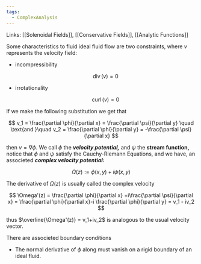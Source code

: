 ```yaml
---
tags:
  - ComplexAnalysis
---
```

Links: [[Solenoidal Fields]], [[Conservative Fields]], [[Analytic Functions]]

Some characteristics to fluid ideal fluid flow are two constraints, where $v$ represents the velocity field:

- incompressibility
    
    $$ \operatorname{div}(v) =0 $$
    
- irrotationality
    
    $$ \operatorname{curl}(v) =0 $$
    

If we make the following substitution we get that

$$ v_1 = \frac{\partial \phi}{\partial x} = \frac{\partial \psi}{\partial y} \quad \text{and }\quad v_2 = \frac{\partial \phi}{\partial y} = -\frac{\partial \psi}{\partial x} $$

then $v = \nabla \phi$. We call $\phi$ the _********velocity potential,********_ and $\psi$ the ****************stream function,**************** notice that $\phi$ and $\psi$ satisfy the Cauchy-Riemann Equations, and we have, an associeted _**************************complex velocity potential:**************************_

$$ \Omega(z) := \phi(x, y) +i\psi(x,y) $$

The derivative of $\Omega(z)$ is usually called the complex velocity

$$ \Omega'(z) = \frac{\partial \phi}{\partial x} +i\frac{\partial \psi}{\partial x} = \frac{\partial \phi}{\partial x}-i \frac{\partial \phi}{\partial y} = v_1 - iv_2 $$

thus $\overline{\Omega'(z)} = v_1+iv_2$ is analogous to the usual velocity vector.

There are associeted boundary conditions

- The normal derivative of $\phi$ along must vanish on a rigid boundary of an ideal fluid.